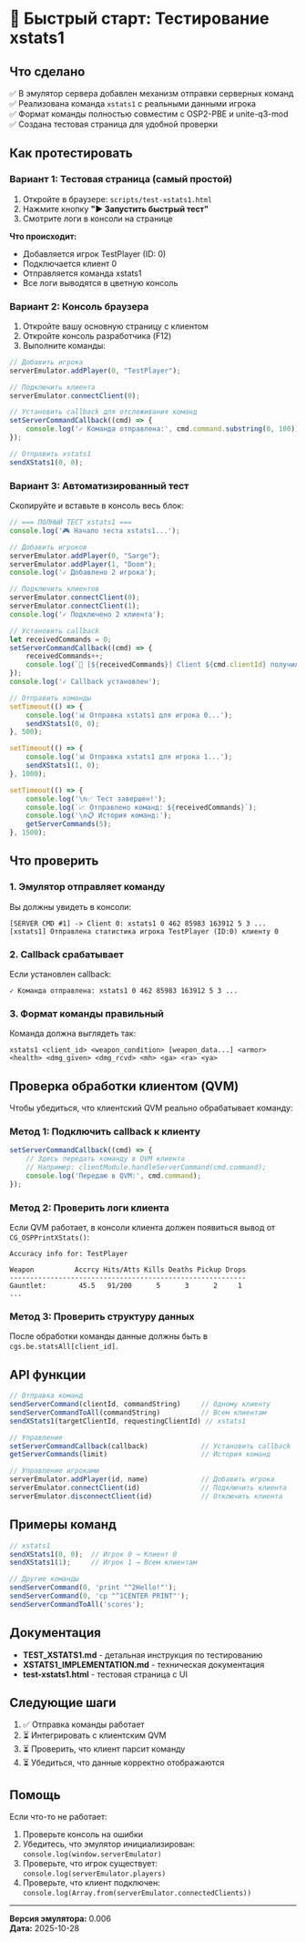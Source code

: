 # 🚀 Быстрый старт: Тестирование xstats1

## Что сделано

✅ В эмулятор сервера добавлен механизм отправки серверных команд  
✅ Реализована команда `xstats1` с реальными данными игрока  
✅ Формат команды полностью совместим с OSP2-PBE и unite-q3-mod  
✅ Создана тестовая страница для удобной проверки  

## Как протестировать

### Вариант 1: Тестовая страница (самый простой)

1. Откройте в браузере: `scripts/test-xstats1.html`
2. Нажмите кнопку **"▶️ Запустить быстрый тест"**
3. Смотрите логи в консоли на странице

**Что происходит:**
- Добавляется игрок TestPlayer (ID: 0)
- Подключается клиент 0
- Отправляется команда xstats1
- Все логи выводятся в цветную консоль

### Вариант 2: Консоль браузера

1. Откройте вашу основную страницу с клиентом
2. Откройте консоль разработчика (F12)
3. Выполните команды:

```javascript
// Добавить игрока
serverEmulator.addPlayer(0, "TestPlayer");

// Подключить клиента
serverEmulator.connectClient(0);

// Установить callback для отслеживания команд
setServerCommandCallback((cmd) => {
    console.log('✓ Команда отправлена:', cmd.command.substring(0, 100));
});

// Отправить xstats1
sendXStats1(0, 0);
```

### Вариант 3: Автоматизированный тест

Скопируйте и вставьте в консоль весь блок:

```javascript
// === ПОЛНЫЙ ТЕСТ xstats1 ===
console.log('🎮 Начало теста xstats1...');

// Добавить игроков
serverEmulator.addPlayer(0, "Sarge");
serverEmulator.addPlayer(1, "Doom");
console.log('✓ Добавлено 2 игрока');

// Подключить клиентов
serverEmulator.connectClient(0);
serverEmulator.connectClient(1);
console.log('✓ Подключено 2 клиента');

// Установить callback
let receivedCommands = 0;
setServerCommandCallback((cmd) => {
    receivedCommands++;
    console.log(`📨 [${receivedCommands}] Client ${cmd.clientId} получил: ${cmd.command.substring(0, 80)}...`);
});
console.log('✓ Callback установлен');

// Отправить команды
setTimeout(() => {
    console.log('📊 Отправка xstats1 для игрока 0...');
    sendXStats1(0, 0);
}, 500);

setTimeout(() => {
    console.log('📊 Отправка xstats1 для игрока 1...');
    sendXStats1(1, 0);
}, 1000);

setTimeout(() => {
    console.log('\n✅ Тест завершен!');
    console.log(`📈 Отправлено команд: ${receivedCommands}`);
    console.log('\n📋 История команд:');
    getServerCommands(5);
}, 1500);
```

## Что проверить

### 1. Эмулятор отправляет команду
Вы должны увидеть в консоли:
```
[SERVER CMD #1] -> Client 0: xstats1 0 462 85983 163912 5 3 ...
[xstats1] Отправлена статистика игрока TestPlayer (ID:0) клиенту 0
```

### 2. Callback срабатывает
Если установлен callback:
```
✓ Команда отправлена: xstats1 0 462 85983 163912 5 3 ...
```

### 3. Формат команды правильный
Команда должна выглядеть так:
```
xstats1 <client_id> <weapon_condition> [weapon_data...] <armor> <health> <dmg_given> <dmg_rcvd> <mh> <ga> <ra> <ya>
```

## Проверка обработки клиентом (QVM)

Чтобы убедиться, что клиентский QVM реально обрабатывает команду:

### Метод 1: Подключить callback к клиенту
```javascript
setServerCommandCallback((cmd) => {
    // Здесь передать команду в QVM клиента
    // Например: clientModule.handleServerCommand(cmd.command);
    console.log('Передаю в QVM:', cmd.command);
});
```

### Метод 2: Проверить логи клиента
Если QVM работает, в консоли клиента должен появиться вывод от `CG_OSPPrintXStats()`:
```
Accuracy info for: TestPlayer

Weapon          Accrcy Hits/Atts Kills Deaths Pickup Drops
----------------------------------------------------------
Gauntlet:        45.5   91/200      5      3      2     1
...
```

### Метод 3: Проверить структуру данных
После обработки команды данные должны быть в `cgs.be.statsAll[client_id]`.

## API функции

```javascript
// Отправка команд
sendServerCommand(clientId, commandString)     // Одному клиенту
sendServerCommandToAll(commandString)          // Всем клиентам
sendXStats1(targetClientId, requestingClientId) // xstats1

// Управление
setServerCommandCallback(callback)             // Установить callback
getServerCommands(limit)                       // История команд

// Управление игроками
serverEmulator.addPlayer(id, name)             // Добавить игрока
serverEmulator.connectClient(id)               // Подключить клиента
serverEmulator.disconnectClient(id)            // Отключить клиента
```

## Примеры команд

```javascript
// xstats1
sendXStats1(0, 0);  // Игрок 0 → Клиент 0
sendXStats1(1);     // Игрок 1 → Всем клиентам

// Другие команды
sendServerCommand(0, 'print "^2Hello!"');
sendServerCommand(0, 'cp "^1CENTER PRINT"');
sendServerCommandToAll('scores');
```

## Документация

- **TEST_XSTATS1.md** - детальная инструкция по тестированию
- **XSTATS1_IMPLEMENTATION.md** - техническая документация
- **test-xstats1.html** - тестовая страница с UI

## Следующие шаги

1. ✅ Отправка команды работает
2. ⏳ Интегрировать с клиентским QVM
3. ⏳ Проверить, что клиент парсит команду
4. ⏳ Убедиться, что данные корректно отображаются

## Помощь

Если что-то не работает:

1. Проверьте консоль на ошибки
2. Убедитесь, что эмулятор инициализирован: `console.log(window.serverEmulator)`
3. Проверьте, что игрок существует: `console.log(serverEmulator.players)`
4. Проверьте, что клиент подключен: `console.log(Array.from(serverEmulator.connectedClients))`

---

**Версия эмулятора:** 0.006  
**Дата:** 2025-10-28




